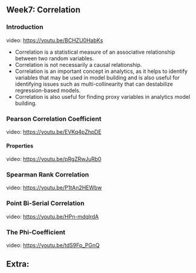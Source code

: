 ## Week7: Correlation

### Introduction
video: https://youtu.be/BCHZU0HabKs

- Correlation is a statistical measure of an associative relationship between two random variables.
- Correlation is not necessarily a causal relationship.
- Correlation is an important concept in analytics, as it helps to identify variables that may be used in model building and is also useful for identifying issues such as multi-collinearity that can destabilize regression-based models.
- Correlation is also useful for finding proxy variables in analytics model building.

### Pearson Correlation Coefficient
video: https://youtu.be/EVKq4pZhpDE

#### Properties
video: https://youtu.be/pRgZRwJuRb0

### Spearman Rank Correlation
video: https://youtu.be/P1tAn2HEWbw

### Point Bi-Serial Correlation
video: https://youtu.be/HPn-mdqlrdA

### The Phi-Coefficient
video: https://youtu.be/tdS9Fp_PGnQ

## Extra:

